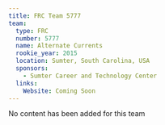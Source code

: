 ```yaml
---
title: FRC Team 5777
team:
  type: FRC
  number: 5777
  name: Alternate Currents
  rookie_year: 2015
  location: Sumter, South Carolina, USA
  sponsors:
    - Sumter Career and Technology Center
  links:
    Website: Coming Soon
---
```

No content has been added for this team